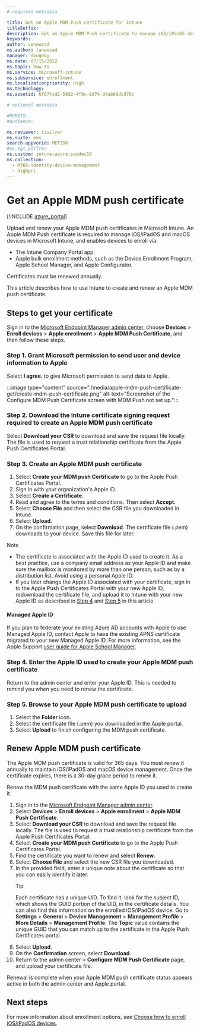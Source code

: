 ```yaml
---
# required metadata

title: Get an Apple MDM Push certificate for Intune
titleSuffix: 
description: Get an Apple MDM Push certificate to manage iOS/iPadOS devices with Intune.
keywords:
author: Lenewsad
ms.author: lanewsad
manager: dougeby
ms.date: 07/15/2022
ms.topic: how-to
ms.service: microsoft-intune
ms.subservice: enrollment
ms.localizationpriority: high
ms.technology:
ms.assetid: 6f67fcd2-5682-4f9c-8d74-d4ab69dc978c

# optional metadata

#ROBOTS:
#audience:

ms.reviewer: tisilver
ms.suite: ems
search.appverid: MET150
#ms.tgt_pltfrm:
ms.custom: intune-azure;seodec18
ms.collection:
  - M365-identity-device-management
  - highpri
---
```


# Get an Apple MDM push certificate

[!INCLUDE [azure_portal](../includes/azure_portal.md)]

Upload and renew your Apple MDM push certificates in Microsoft Intune. An Apple MDM Push certificate is required to manage iOS/iPadOS and macOS devices in Microsoft Intune, and enables devices to enroll via: 

- The Intune Company Portal app.
- Apple bulk enrollment methods, such as the Device Enrollment Program, Apple School Manager, and Apple Configurator.

Certificates must be renewed annually. 

This article describes how to use Intune to create and renew an Apple MDM push certificate.  


## Steps to get your certificate
Sign in to the [Microsoft Endpoint Manager admin center](https://go.microsoft.com/fwlink/?linkid=2109431), choose **Devices** > **Enroll devices** > **Apple enrollment** > **Apple MDM Push Certificate**, and then follow these steps.

### Step 1. Grant Microsoft permission to send user and device information to Apple
Select **I agree.** to give Microsoft permission to send data to Apple.

:::image type="content" source="./media/apple-mdm-push-certificate-get/create-mdm-push-certificate.png" alt-text="Screenshot of the Configure MDM Push Certificate screen with MDM Push not set up.":::

### Step 2. Download the Intune certificate signing request required to create an Apple MDM push certificate
Select **Download your CSR** to download and save the request file locally. The file is used to request a trust relationship certificate from the Apple Push Certificates Portal.

### Step 3. Create an Apple MDM push certificate
1. Select **Create your MDM push Certificate** to go to the Apple Push Certificates Portal. 
2. Sign in with your organization's Apple ID. 
3. Select **Create a Certificate**. 
4. Read and agree to the terms and conditions. Then select **Accept**.  
5. Select **Choose File** and then select the CSR file you downloaded in Intune.  
6. Select **Upload**. 
7. On the confirmation page, select **Download**.  The certificate file (.pem) downloads to your device. Save this file for later.   

> [!NOTE]
> * The certificate is associated with the Apple ID used to create it. As a best practice, use a company email address as your Apple ID and make sure the mailbox is monitored by more than one person, such as by a distribution list. Avoid using a personal Apple ID.  
> * If you later change the Apple ID associated with your certificate, sign in to the Apple Push Certificates Portal with your new Apple ID, redownload the certificate file, and upload it to Intune with your new Apple ID as described in [Step 4](apple-mdm-push-certificate-get.md#step-4-enter-the-apple-id-used-to-create-your-apple-mdm-push-certificate) and [Step 5](apple-mdm-push-certificate-get.md#step-5-browse-to-your-apple-mdm-push-certificate-to-upload) in this article.    
#### Managed Apple ID  
If you plan to federate your existing Azure AD accounts with Apple to use Managed Apple ID, contact Apple to have the existing APNS certificate migrated to your new Managed Apple ID. For more information, see the Apple Support [user guide for Apple School Manager](https://support.apple.com/guide/apple-school-manager/apd6603d9206/web).  

### Step 4. Enter the Apple ID used to create your Apple MDM push certificate
Return to the admin center and enter your Apple ID. This is needed to remind you when you need to renew the certificate.  

### Step 5. Browse to your Apple MDM push certificate to upload
1. Select the **Folder** icon. 
2. Select the certificate file (.pem) you downloaded in the Apple portal. 
3. Select **Upload** to finish configuring the MDM push certificate. 

## Renew Apple MDM push certificate
The Apple MDM push certificate is valid for 365 days. You must renew it annually to maintain iOS/iPadOS and macOS device management. Once the certificate expires, there is a 30-day grace period to renew it.  

Renew the MDM push certificate with the same Apple ID you used to create it.  

1. Sign in to the [Microsoft Endpoint Manager admin center](https://go.microsoft.com/fwlink/?linkid=2109431).
2. Select **Devices** > **Enroll devices** > **Apple enrollment** > **Apple MDM Push Certificate**.
3. Select **Download your CSR** to download and save the request file locally. The file is used to request a trust relationship certificate from the Apple Push Certificates Portal.
4. Select **Create your MDM push Certificate** to go to the Apple Push Certificates Portal. 
5. Find the certificate you want to renew and select **Renew**.
6. Select **Choose File** and select the new CSR file you downloaded.
7. In the provided field, enter a unique note about the certificate so that you can easily identify it later.  
   > [!TIP]
   > Each certificate has a unique UID. To find it, look for the subject ID, which shows the GUID portion of the UID, in the certificate details. You can also find this information on the enrolled iOS/iPadOS device. Go to **Settings** > **General** > **Device Management** > **Management Profile** > **More Details** > **Management Profile**. The **Topic** value contains the unique GUID that you can match up to the certificate in the Apple Push Certificates portal.  
8. Select **Upload**.    
9. On the **Confirmation** screen, select **Download**.  
10. Return to the admin center > **Configure MDM Push Certificate** page, and upload your certificate file. 

Renewal is complete when your Apple MDM push certificate status appears active in both the admin center and Apple portal. 

## Next steps  

For more information about enrollment options, see [Choose how to enroll iOS/iPadOS devices](ios-enroll.md).
